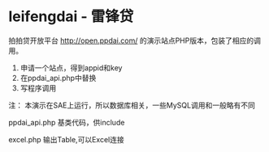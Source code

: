 # leifengdai - 雷锋贷

拍拍贷开放平台 http://open.ppdai.com/ 的演示站点PHP版本，包装了相应的调用。

1. 申请一个站点，得到appid和key
2. 在ppdai_api.php中替换
3. 写程序调用

注：
本演示在SAE上运行，所以数据库相关，一些MySQL调用和一般略有不同

ppdai_api.php 基类代码，供include

excel.php 输出Table,可以Excel连接

